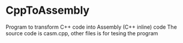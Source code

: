 # CppToAssembly
Program to transform C++ code into Assembly (C++ inline) code
The source code is casm.cpp, other files is for tesing the program
